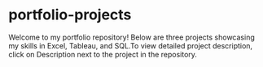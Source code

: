 # portfolio-projects
Welcome to my portfolio repository! Below are three projects showcasing my skills in Excel, Tableau, and SQL.To view detailed project description, click on Description next to the project in the repository.
